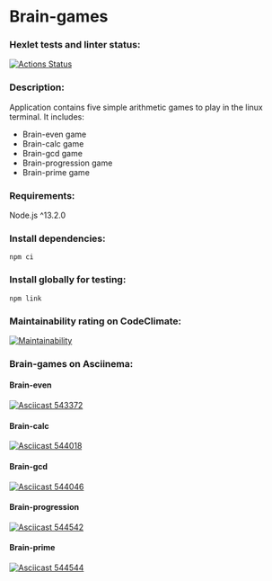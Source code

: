 # Brain-games

### Hexlet tests and linter status:
[![Actions Status](https://github.com/ikki-li/frontend-project-44/workflows/hexlet-check/badge.svg)](https://github.com/ikki-li/frontend-project-44/actions)

### Description:
Application contains five simple arithmetic games to play in the linux terminal. It includes:
* Brain-even game
* Brain-calc game
* Brain-gcd game
* Brain-progression game
* Brain-prime game

### Requirements:
Node.js ^13.2.0

### Install dependencies:
```
npm ci
``` 
### Install globally for testing:
```
npm link
```
### Maintainability rating on CodeClimate:
 [![Maintainability](https://api.codeclimate.com/v1/badges/f4b7aa860861316b85f3/maintainability)](https://codeclimate.com/github/ikki-li/frontend-project-44/maintainability)

### Brain-games on Asciinema:

#### Brain-even

[![Asciicast 543372](https://asciinema.org/a/543372.svg)](https://asciinema.org/a/543372)

#### Brain-calc

[![Asciicast 544018](https://asciinema.org/a/544018.svg)](https://asciinema.org/a/544018)

#### Brain-gcd

[![Asciicast 544046](https://asciinema.org/a/544046.svg)](https://asciinema.org/a/544046)

#### Brain-progression

[![Asciicast 544542](https://asciinema.org/a/544542.svg)](https://asciinema.org/a/544542)

#### Brain-prime

[![Asciicast 544544](https://asciinema.org/a/544544.svg)](https://asciinema.org/a/544544)
